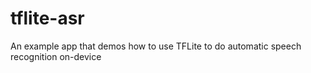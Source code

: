 # tflite-asr
An example app that demos how to use TFLite to do automatic speech recognition on-device
